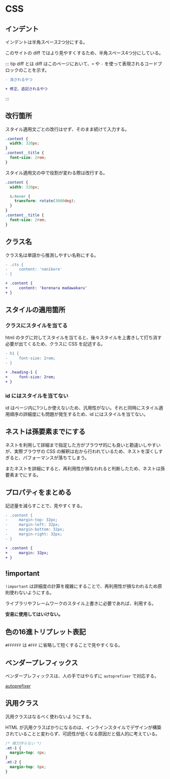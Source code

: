 # CSS

## インデント

インデントは半角スペース2つ分にする。 

このサイトの diff ではより見やすくするため、半角スペース4つ分にしている。 

::: tip diff とは 
diff はこのページにおいて、`+` や `-` を使って表現されるコードブロックのことを示す。 

```diff 
- 消されるやつ 

+ 修正、追記されるやつ
```
:::

## 改行箇所 

スタイル適用文ごとの改行はせず、そのまま続けて入力する。 

```css
.content {
  width: 320px;
}
.content__title {
  font-size: 2rem;
}
```

スタイル適用文の中で役割が変わる際は改行する。 

```scss
.content {
  width: 320px;

  &:hover {
    transform: rotate(3600deg);
  }
}
.content__title {
  font-size: 2rem;
}
```

## クラス名 

クラス名は単語から推測しやすい名称にする。

```diff
- .cts {
-     content: 'nanikore'
- }

+ .content {
+     content: 'korenara madawakaru'
+ }
```

## スタイルの適用箇所

### クラスにスタイルを当てる

html のタグに対してスタイルを当てると、後々スタイルを上書きして打ち消す必要が出てくるため、クラスに CSS を記述する。

```diff
- h1 {
-     font-size: 2rem;
- }

+ .heading-1 {
+     font-size: 2rem;
+ }
```

### id にはスタイルを当てない

id はページ内に1つしか使えないため、汎用性がない。それと同時にスタイル適用順序の詳細度にも問題が発生するため、id にはスタイルを当てない。

## ネストは孫要素までにする

ネストを利用して詳細まで指定した方がブラウザ的にも良いと勘違いしやすいが、実際ブラウザの CSS の解釈は右から行われているため、ネストを深くしすぎると、パフォーマンスが落ちてしまう。 

またネストを詳細にすると、再利用性が損なわれると判断したため、ネストは孫要素までにする。

## プロパティをまとめる 

記述量を減らすことで、見やすくする。

```diff
- .content {
-     margin-top: 32px;
-     margin-left: 32px;
-     margin-bottom: 32px;
-     margin-right: 32px;
- }

+ .content {
+     margin: 32px;
+ }
```

## !important 

`!important` は詳細度の計算を複雑にすることで、再利用性が損なわれるため原則使わないようにする。 

ライブラリやフレームワークのスタイル上書きに必要であれば、利用する。 

**安易に使用してはいけない。**

## 色の16進トリプレット表記

`#FFFFFF` は `#FFF` に省略して短くすることで見やすくなる。

## ベンダープレフィックス

ベンダープレフィックスは、人の手ではやらずに `autoprefixer` で対応する。

[autoprefixer](https://github.com/postcss/autoprefixer) 

## 汎用クラス 

汎用クラスはなるべく使わないようにする。 

HTML が汎用クラスばかりになるのは、インラインスタイルでデザインが構築されていることと変わらず、可読性が低くなる原因だと個人的に考えている。

```css
/* 極力作らない */
.mt-1 {
  margin-top: 4px;
}
.mt-2 {
  margin-top: 8px;
}
```